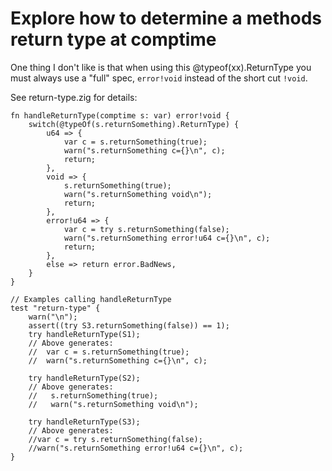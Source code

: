 # Explore how to determine a methods return type at comptime

One thing I don't like is that when using this @typeof(xx).ReturnType
you must always use a "full" spec, `error!void` instead of the short
cut `!void`.

See return-type.zig for details:
```
fn handleReturnType(comptime s: var) error!void {
    switch(@typeOf(s.returnSomething).ReturnType) {
        u64 => {
            var c = s.returnSomething(true);
            warn("s.returnSomething c={}\n", c);
            return;
        },
        void => {
            s.returnSomething(true);
            warn("s.returnSomething void\n");
            return;
        },
        error!u64 => {
            var c = try s.returnSomething(false);
            warn("s.returnSomething error!u64 c={}\n", c);
            return;
        },
        else => return error.BadNews,
    }
}

// Examples calling handleReturnType
test "return-type" {
    warn("\n");
    assert((try S3.returnSomething(false)) == 1);
    try handleReturnType(S1);
    // Above generates:
    //  var c = s.returnSomething(true);
    //  warn("s.returnSomething c={}\n", c);

    try handleReturnType(S2);
    // Above generates:
    //   s.returnSomething(true);
    //   warn("s.returnSomething void\n");

    try handleReturnType(S3);
    // Above generates:
    //var c = try s.returnSomething(false);
    //warn("s.returnSomething error!u64 c={}\n", c);
}
```
